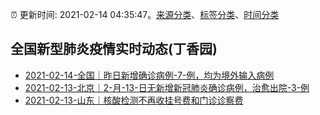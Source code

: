 :alarm_clock: 更新时间: 2021-02-14 04:35:47。[来源分类](../README.md)、[标签分类](../TAGS.md)、[时间分类](../TIMELINE.md)

## 全国新型肺炎疫情实时动态(丁香园)




- [2021-02-14-全国｜昨日新增确诊病例-7-例，均为境外输入病例](http://app.cctv.com/special/cportal/detail/arti/index.html?id=ArtiFInjzZ5AbFJmfOYnjQym210214&isfromapp=1) 
- [2021-02-13-北京｜2-月-13-日无新增新冠肺炎确诊病例，治愈出院-3-例](http://app.cctv.com/special/cportal/detail/arti/index.html?id=ArtiaUaU7mB4myC85m5le6CK210214&isfromapp=1) 
- [2021-02-13-山东｜核酸检测不再收挂号费和门诊诊察费](http://app.cctv.com/special/cportal/detail/arti/index.html?id=ArtiJOilavZGKeYnF3WQr2pG210213&isfromapp=1) 